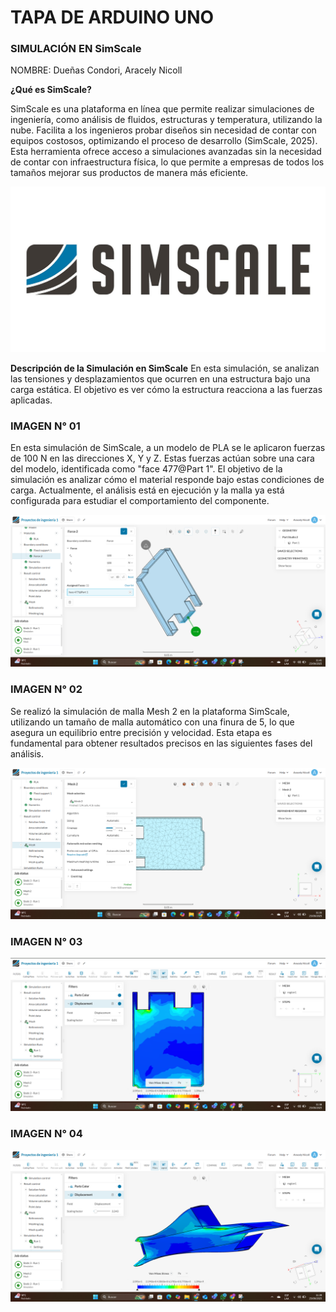 # TAPA DE ARDUINO UNO
### SIMULACIÓN EN SimScale
NOMBRE: Dueñas Condori, Aracely Nicoll

**¿Qué es SimScale?**

SimScale es una plataforma en línea que permite realizar simulaciones de ingeniería, como análisis de fluidos, estructuras y temperatura, utilizando la nube. Facilita a los ingenieros probar diseños sin necesidad de contar con equipos costosos, optimizando el proceso de desarrollo (SimScale, 2025). Esta herramienta ofrece acceso a simulaciones avanzadas sin la necesidad de contar con infraestructura física, lo que permite a empresas de todos los tamaños mejorar sus productos de manera más eficiente.

![Logo](/Imagenes/simscale.jpg)

**Descripción de la Simulación en SimScale**
En esta simulación, se analizan las tensiones y desplazamientos que ocurren en una estructura bajo una carga estática. El objetivo es ver cómo la estructura reacciona a las fuerzas aplicadas.

### **IMAGEN N° 01**
En esta simulación de SimScale, a un modelo de PLA se le aplicaron fuerzas de 100 N en las direcciones X, Y y Z. Estas fuerzas actúan sobre una cara del modelo, identificada como "face 477@Part 1". El objetivo de la simulación es analizar cómo el material responde bajo estas condiciones de carga. Actualmente, el análisis está en ejecución y la malla ya está configurada para estudiar el comportamiento del componente.

![Logo](/Imagenes/ARA_4.png)

### **IMAGEN N° 02**
Se realizó la simulación de malla Mesh 2 en la plataforma SimScale, utilizando un tamaño de malla automático con una finura de 5, lo que asegura un equilibrio entre precisión y velocidad. Esta etapa es fundamental para obtener resultados precisos en las siguientes fases del análisis.

![Logo](/Imagenes/ARA_1.png)

### **IMAGEN N° 03**
![Logo](/Imagenes/ARA_2.png)

### **IMAGEN N° 04**
![Logo](/Imagenes/ARA_3.png)
